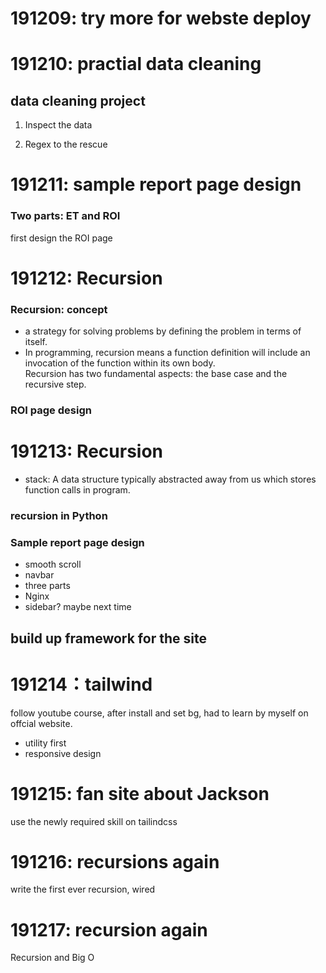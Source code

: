 # 191209: try more for webste deploy  

# 191210: practial data cleaning  
## data cleaning project  
1. Inspect the data  

2. Regex to the rescue  

# 191211: sample report page design  
### Two parts:  ET and ROI  
first design the ROI page  

# 191212: Recursion  
### Recursion: concept  
* a strategy for solving problems by defining the problem in terms of itself.  
* In programming, recursion means a function definition will include an invocation of the function within its own body.   
Recursion has two fundamental aspects: the base case and the recursive step.  

### ROI page design  

# 191213: Recursion  
* stack: A data structure typically abstracted away from us which stores function calls in program.  
### recursion in Python  
### Sample report page design  
* smooth scroll  
* navbar  
* three parts  
* Nginx  
* sidebar? maybe next time  
## build up framework for the site  

# 191214：tailwind  
follow youtube course, after install and set bg, had to learn by myself on offcial website.  
* utility first  
* responsive design  


# 191215: fan site about Jackson  
use the newly required skill on tailindcss  

# 191216: recursions again  
write the first ever recursion, wired  

# 191217: recursion again  
Recursion and Big O  
